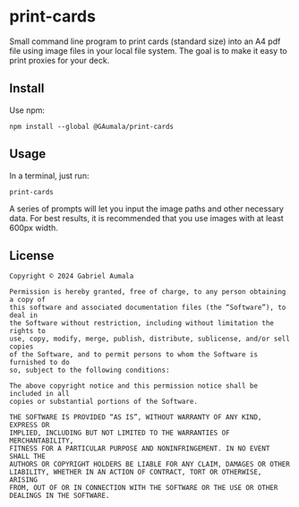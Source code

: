 # print-cards

Small command line program to print cards (standard size) into an A4 pdf file
using image files in your local file system. The goal is to make it easy to 
print proxies for your deck.

## Install

Use npm:

```
npm install --global @GAumala/print-cards
```

## Usage

In a terminal, just run:

```
print-cards
```

A series of prompts will let you input the image paths and other necessary data.
For best results, it is recommended that you use images with at least 600px width.

## License

```
Copyright © 2024 Gabriel Aumala

Permission is hereby granted, free of charge, to any person obtaining a copy of
this software and associated documentation files (the “Software”), to deal in
the Software without restriction, including without limitation the rights to
use, copy, modify, merge, publish, distribute, sublicense, and/or sell copies
of the Software, and to permit persons to whom the Software is furnished to do
so, subject to the following conditions:

The above copyright notice and this permission notice shall be included in all
copies or substantial portions of the Software.

THE SOFTWARE IS PROVIDED “AS IS”, WITHOUT WARRANTY OF ANY KIND, EXPRESS OR
IMPLIED, INCLUDING BUT NOT LIMITED TO THE WARRANTIES OF MERCHANTABILITY,
FITNESS FOR A PARTICULAR PURPOSE AND NONINFRINGEMENT. IN NO EVENT SHALL THE
AUTHORS OR COPYRIGHT HOLDERS BE LIABLE FOR ANY CLAIM, DAMAGES OR OTHER
LIABILITY, WHETHER IN AN ACTION OF CONTRACT, TORT OR OTHERWISE, ARISING
FROM, OUT OF OR IN CONNECTION WITH THE SOFTWARE OR THE USE OR OTHER
DEALINGS IN THE SOFTWARE.
```
